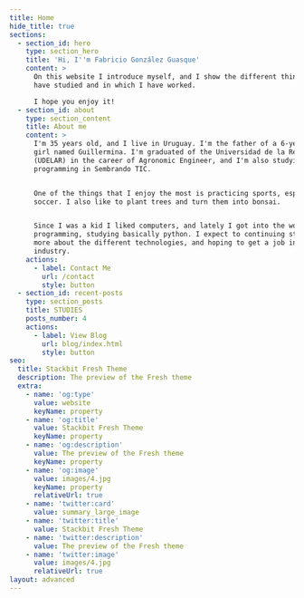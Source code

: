 ```yaml
---
title: Home
hide_title: true
sections:
  - section_id: hero
    type: section_hero
    title: 'Hi, I''m Fabricio González Guasque'
    content: >
      On this website I introduce myself, and I show the different things that I
      have studied and in which I have worked.

      I hope you enjoy it! 
  - section_id: about
    type: section_content
    title: About me
    content: >
      I'm 35 years old, and I live in Uruguay. I'm the father of a 6-year-old
      girl named Guillermina. I'm graduated of the Universidad de la República
      (UDELAR) in the career of Agronomic Engineer, and I'm also studying
      programming in Sembrando TIC.


      One of the things that I enjoy the most is practicing sports, especially
      soccer. I also like to plant trees and turn them into bonsai.


      Since I was a kid I liked computers, and lately I got into the world of
      programming, studying basically python. I expect to continuing studying
      more about the different technologies, and hoping to get a job in this
      industry.
    actions:
      - label: Contact Me
        url: /contact
        style: button
  - section_id: recent-posts
    type: section_posts
    title: STUDIES
    posts_number: 4
    actions:
      - label: View Blog
        url: blog/index.html
        style: button
seo:
  title: Stackbit Fresh Theme
  description: The preview of the Fresh theme
  extra:
    - name: 'og:type'
      value: website
      keyName: property
    - name: 'og:title'
      value: Stackbit Fresh Theme
      keyName: property
    - name: 'og:description'
      value: The preview of the Fresh theme
      keyName: property
    - name: 'og:image'
      value: images/4.jpg
      keyName: property
      relativeUrl: true
    - name: 'twitter:card'
      value: summary_large_image
    - name: 'twitter:title'
      value: Stackbit Fresh Theme
    - name: 'twitter:description'
      value: The preview of the Fresh theme
    - name: 'twitter:image'
      value: images/4.jpg
      relativeUrl: true
layout: advanced
---
```

